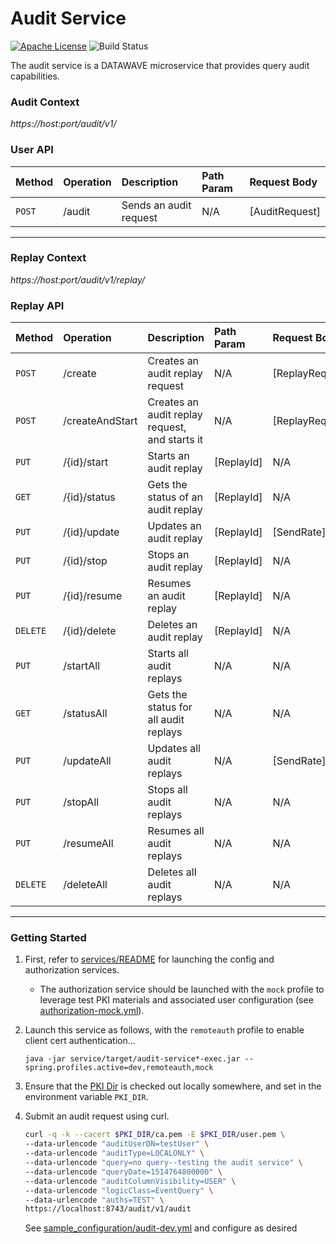 # Audit Service

[![Apache License][li]][ll] ![Build Status](https://github.com/NationalSecurityAgency/datawave-audit-service/workflows/Tests/badge.svg)

The audit service is a DATAWAVE microservice that provides
query audit capabilities.

### Audit Context

*https://host:port/audit/v1/*

### User API

| Method | Operation | Description            | Path Param | Request Body   |
|:-------|:----------|:-----------------------|:-----------|:---------------|
| `POST` | /audit    | Sends an audit request | N/A        | [AuditRequest] |

---

### Replay Context

*https://host:port/audit/v1/replay/*

### Replay API

| Method   | Operation       | Description                                    | Path Param | Request Body    |
|:---------|:----------------|:-----------------------------------------------|:-----------|:----------------|
| `POST`   | /create         | Creates an audit replay request                | N/A        | [ReplayRequest] |
| `POST`   | /createAndStart | Creates an audit replay request, and starts it | N/A        | [ReplayRequest] |
| `PUT`    | /{id}/start     | Starts an audit replay                         | [ReplayId] | N/A             |
| `GET`    | /{id}/status    | Gets the status of an audit replay             | [ReplayId] | N/A             |
| `PUT`    | /{id}/update    | Updates an audit replay                        | [ReplayId] | [SendRate]      |
| `PUT`    | /{id}/stop      | Stops an audit replay                          | [ReplayId] | N/A             |
| `PUT`    | /{id}/resume    | Resumes an audit replay                        | [ReplayId] | N/A             |
| `DELETE` | /{id}/delete    | Deletes an audit replay                        | [ReplayId] | N/A             |
| `PUT`    | /startAll       | Starts all audit replays                       | N/A        | N/A             |
| `GET`    | /statusAll      | Gets the status for all audit replays          | N/A        | N/A             |
| `PUT`    | /updateAll      | Updates all audit replays                      | N/A        | [SendRate]      |
| `PUT`    | /stopAll        | Stops all audit replays                        | N/A        | N/A             |
| `PUT`    | /resumeAll      | Resumes all audit replays                      | N/A        | N/A             |
| `DELETE` | /deleteAll      | Deletes all audit replays                      | N/A        | N/A             |

---

### Getting Started

1. First, refer to [services/README][getting-started] for launching the config
   and authorization services.

   * The authorization service should be launched with the `mock` profile to leverage
     test PKI materials and associated user configuration (see
     [authorization-mock.yml][auth-mock-yml]).

2. Launch this service as follows, with the `remoteauth` profile to enable client
   cert authentication...
    
   ```
   java -jar service/target/audit-service*-exec.jar --spring.profiles.active=dev,remoteauth,mock
   ```

3. Ensure that the [PKI Dir][pki-dir] is checked out locally somewhere, and set
   in the environment variable `PKI_DIR`.

4. Submit an audit request using curl.
   ```bash
   curl -q -k --cacert $PKI_DIR/ca.pem -E $PKI_DIR/user.pem \
   --data-urlencode "auditUserDN=testUser" \
   --data-urlencode "auditType=LOCALONLY" \
   --data-urlencode "query=no query--testing the audit service" \
   --data-urlencode "queryDate=1514764800000" \
   --data-urlencode "auditColumnVisibility=USER" \
   --data-urlencode "logicClass=EventQuery" \
   --data-urlencode "auths=TEST" \
   https://localhost:8743/audit/v1/audit
   ```

   See [sample_configuration/audit-dev.yml][audit-dev-yml] and configure as desired

[getting-started]:https://github.com/NationalSecurityAgency/datawave-microservices-root/blob/master/README.md#getting-started
[AuditParameters]:api/src/main/java/datawave/webservice/common/audit/AuditParameters.java
[pki-dir]:https://github.com/NationalSecurityAgency/datawave-spring-boot-starter/blob/master/src/main/resources/pki
[audit-dev-yml]:https://github.com/NationalSecurityAgency/datawave-microservices-root/blob/master/sample_configuration/audit-dev.yml.example
[auth-mock-yml]:https://github.com/NationalSecurityAgency/datawave-microservices-root/blob/master/sample_configuration/authorization-mock.yml

[li]: http://img.shields.io/badge/license-ASL-blue.svg
[ll]: https://www.apache.org/licenses/LICENSE-2.0
